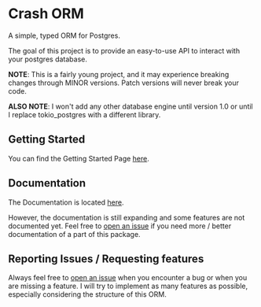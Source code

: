 # Crash ORM

A simple, typed ORM for Postgres.

The goal of this project is to provide an easy-to-use API to interact with your postgres database.

**NOTE**: This is a fairly young project, and it may experience breaking changes through MINOR versions. Patch versions will never break your code.

**ALSO NOTE**: I won't add any other database engine until version 1.0 or until I replace tokio_postgres with a different library.

## Getting Started

You can find the Getting Started Page [here](docs/Getting%20Started/Readme.md).

## Documentation
The Documentation is located [here](docs/Readme.md).

However, the documentation is still expanding and some features are not documented yet.
Feel free to [open an issue](https://github.com/Cr4shd3v/crash_orm/issues/new/choose) if you need more / better documentation of a part of this package.

## Reporting Issues / Requesting features

Always feel free to [open an issue](https://github.com/Cr4shd3v/crash_orm/issues/new/choose) when you encounter a bug or when you are missing a feature.
I will try to implement as many features as possible, especially considering the structure of this ORM.

